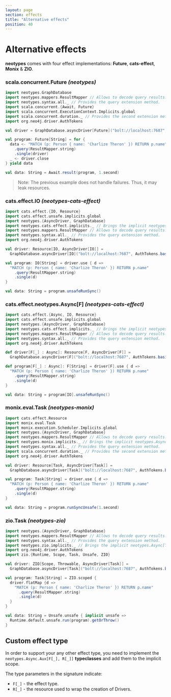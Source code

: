 ```yaml
---
layout: page
section: effects
title: "Alternative effects"
position: 40
---
```


# Alternative effects

**neotypes** comes with four effect implementations: **Future**, **cats-effect**, **Monix** & **ZIO**.

### scala.concurrent.Future _(neotypes)_

```scala mdoc:compile-only
import neotypes.GraphDatabase
import neotypes.mappers.ResultMapper // Allows to decode query results.
import neotypes.syntax.all._ // Provides the query extension method.
import scala.concurrent.{Await, Future}
import scala.concurrent.ExecutionContext.Implicits.global
import scala.concurrent.duration._ // Provides the second extension method.
import org.neo4j.driver.AuthTokens

val driver = GraphDatabase.asyncDriver[Future]("bolt://localhost:7687", AuthTokens.basic("neo4j", "****"))

val program: Future[String] = for {
  data <- "MATCH (p: Person { name: 'Charlize Theron' }) RETURN p.name"
    .query(ResultMapper.string)
    .single(driver)
  _ <- driver.close
} yield data

val data: String = Await.result(program, 1.second)
```

> Note: The previous example does not handle failures. Thus, it may leak resources.

### cats.effect.IO _(neotypes-cats-effect)_

```scala mdoc:compile-only
import cats.effect.{IO, Resource}
import cats.effect.unsafe.implicits.global
import neotypes.{AsyncDriver, GraphDatabase}
import neotypes.cats.effect.implicits._ // Brings the implicit neotypes.Async[IO] instance into the scope.
import neotypes.mappers.ResultMapper // Allows to decode query results.
import neotypes.syntax.all._ // Provides the query extension method.
import org.neo4j.driver.AuthTokens

val driver: Resource[IO, AsyncDriver[IO]] =
  GraphDatabase.asyncDriver[IO]("bolt://localhost:7687", AuthTokens.basic("neo4j", "****"))

val program: IO[String] = driver.use { d =>
  "MATCH (p: Person { name: 'Charlize Theron' }) RETURN p.name"
    .query(ResultMapper.string)
    .single(d)
}

val data: String = program.unsafeRunSync()
```

### cats.effect.neotypes.Async[F] _(neotypes-cats-effect)_

```scala mdoc:compile-only
import cats.effect.{Async, IO, Resource}
import cats.effect.unsafe.implicits.global
import neotypes.{AsyncDriver, GraphDatabase}
import neotypes.cats.effect.implicits._ // Brings the implicit neotypes.Async[IO] instance into the scope.
import neotypes.mappers.ResultMapper // Allows to decode query results.
import neotypes.syntax.all._ // Provides the query extension method.
import org.neo4j.driver.AuthTokens

def driver[F[_] : Async]: Resource[F, AsyncDriver[F]] =
  GraphDatabase.asyncDriver[F]("bolt://localhost:7687", AuthTokens.basic("neo4j", "****"))

def program[F[_] : Async]: F[String] = driver[F].use { d =>
  "MATCH (p: Person { name: 'Charlize Theron' }) RETURN p.name"
    .query(ResultMapper.string)
    .single(d)
}

val data: String = program[IO].unsafeRunSync()
```

### monix.eval.Task _(neotypes-monix)_

```scala
import cats.effect.Resource
import monix.eval.Task
import monix.execution.Scheduler.Implicits.global
import neotypes.{AsyncDriver, GraphDatabase}
import neotypes.mappers.ResultMapper // Allows to decode query results.
import neotypes.monix.implicits._ // Brings the implicit neotypes.Async[Task] instance into the scope.
import neotypes.syntax.all._ // Provides the query extension method.
import scala.concurrent.duration._ // Provides the second extension method.
import org.neo4j.driver.AuthTokens

val driver: Resource[Task, AsyncDriver[Task]] =
  GraphDatabase.asyncDriver[Task]("bolt://localhost:7687", AuthTokens.basic("neo4j", "****"))

val program: Task[String] = driver.use { d =>
  "MATCH (p: Person { name: 'Charlize Theron' }) RETURN p.name"
    .query(ResultMapper.string)
    .single(d)
}

val data: String = program.runSyncUnsafe(1.second)
```

### zio.Task _(neotypes-zio)_

```scala mdoc:compile-only
import neotypes.{AsyncDriver, GraphDatabase}
import neotypes.mappers.ResultMapper // Allows to decode query results.
import neotypes.syntax.all._ // Provides the query extension method.
import neotypes.zio.implicits._ // Brings the implicit neotypes.Async[Task] instance into the scope.
import org.neo4j.driver.AuthTokens
import zio.{Runtime, Scope, Task, Unsafe, ZIO}

val driver: ZIO[Scope, Throwable, AsyncDriver[Task]] =
  GraphDatabase.asyncDriver[Task]("bolt://localhost:7687", AuthTokens.basic("neo4j", "****"))

val program: Task[String] = ZIO.scoped {
  driver.flatMap {d =>
    "MATCH (p: Person { name: 'Charlize Theron' }) RETURN p.name"
      .query(ResultMapper.string)
      .single(d)
  }
}

val data: String = Unsafe.unsafe { implicit unsafe =>
  Runtime.default.unsafe.run(program).getOrThrow()
}
```

## Custom effect type
In order to support your any other effect type,
you need to implement the `neotypes.Async.Aux[F[_], R[_]]` **typeclasses**
and add them to the implicit scope.

The type parameters in the signature indicate:

* `F[_]` - the effect type.
* `R[_]` - the resource used to wrap the creation of Drivers.
